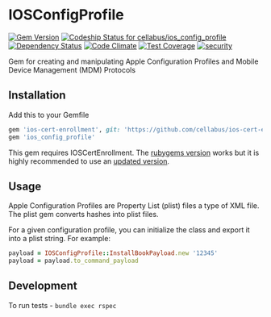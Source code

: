 # IOSConfigProfile

[![Gem Version](https://badge.fury.io/rb/ios_config_profile.svg)](https://badge.fury.io/rb/ios_config_profile)
[ ![Codeship Status for cellabus/ios_config_profile](https://codeship.com/projects/78639f70-c12a-0132-6290-3eb2295b72b3/status?branch=master)](https://codeship.com/projects/73471)
[![Dependency Status](https://gemnasium.com/cellabus/ios_config_profile.svg)](https://gemnasium.com/cellabus/ios_config_profile)
[![Code Climate](https://codeclimate.com/github/cellabus/ios_config_profile/badges/gpa.svg)](https://codeclimate.com/github/cellabus/ios_config_profile)
[![Test Coverage](https://codeclimate.com/github/cellabus/ios_config_profile/badges/coverage.svg)](https://codeclimate.com/github/cellabus/ios_config_profile/coverage)
[![security](https://hakiri.io/github/cellabus/ios_config_profile/master.svg)](https://hakiri.io/github/cellabus/ios_config_profile/master)

Gem for creating and manipulating Apple Configuration Profiles and Mobile
Device Management (MDM) Protocols

## Installation

Add this to your Gemfile

```ruby
gem 'ios-cert-enrollment', git: 'https://github.com/cellabus/ios-cert-enrollment'
gem 'ios_config_profile'
```

This gem requires IOSCertEnrollment.  The [rubygems version](https://rubygems.org/gems/ios-cert-enrollment) works
but it is highly recommended to use an [updated version](https://github.com/cellabus/ios-cert-enrollment).

## Usage

Apple Configuration Profiles are Property List (plist) files a type of XML file.
The plist gem converts hashes into plist files.

For a given configuration profile, you can initialize the class and export it
into a plist string.  For example:

```ruby
payload = IOSConfigProfile::InstallBookPayload.new '12345'
payload = payload.to_command_payload
```

## Development

To run tests - `bundle exec rspec`
